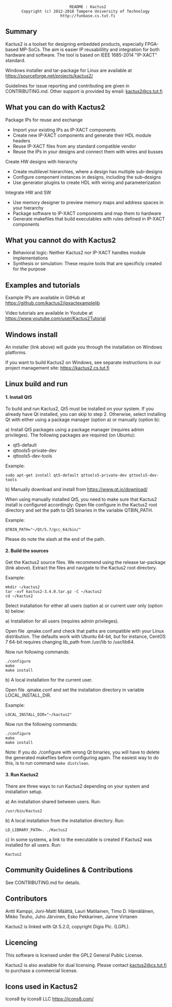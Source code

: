 
                                README : Kactus2
           Copyright (c) 2012-2018 Tampere University of Technology
                            http://funbase.cs.tut.fi

Summary
----------------------------------------------------

Kactus2 is a toolset for designing embedded products, especially FPGA-based
MP-SoCs. The aim is easier IP reusabilility and integration for both hardware and
software. The tool is based on IEEE 1685-2014 "IP-XACT" standard.

Windows installer and tar-package for Linux are available at https://sourceforge.net/projects/kactus2/

Guidelines for issue reporting and contributing are given in CONTRIBUTING.md. Other support is provided by email: kactus2@cs.tut.fi

What you can do with Kactus2
----------------------------------------------------

Package IPs for reuse and exchange
 * Import your existing IPs as IP-XACT components
 * Create new IP-XACT components and generate their HDL module headers
 * Reuse IP-XACT files from any standard compatible vendor
 * Reuse the IPs in your designs and connect them with wires and busses

Create HW designs with hierarchy
 * Create multilevel hierarchies, where a design has multiple sub-designs
 * Configure component instances in designs, including the sub-designs
 * Use generator plugins to create HDL with wiring and parameterization

Integrate HW and SW
 * Use memory designer to preview memory maps and address spaces in your hierarchy
 * Package software to IP-XACT components and map them to hardware
 * Generate makefiles that build executables with rules defined in IP-XACT components
 
What you cannot do with Kactus2
----------------------------------------------------
 * Behavioral logic: Neither Kactus2 nor IP-XACT handles module implementations
 * Synthesis or simulation: These require tools that are specificly created for the purpose
 
Examples and tutorials
----------------------------------------------------

Example IPs are available in GitHub at https://github.com/kactus2/ipxactexamplelib

Video tutorials are available in Youtube at https://www.youtube.com/user/Kactus2Tutorial

Windows install
----------------------------------------------------

An installer (link above) will guide you through the installation on Windows platforms.

If you want to build Kactus2 on Windows, see separate instructions in our project 
management site: https://kactus2.cs.tut.fi


Linux build and run
----------------------------------------------------

#### 1. Install Qt5

To build and run Kactus2, Qt5 must be installed on your system. If you already have Qt installed,
you can skip to step 2. Otherwise, select installing Qt with either using a package manager
(option a) or manually (option b):

a) Install Qt5 packages using a package manager (requires admin privileges).
The following packages are required (on Ubuntu):

  * qt5-default
  * qttools5-private-dev
  * qttools5-dev-tools

Example:
```
sudo apt-get install qt5-default qttools5-private-dev qttools5-dev-tools
```

b) Manually download and install from https://www.qt.io/download/

When using manually installed Qt5, you need to make sure that Kactus2 install is configured accordingly:
Open file configure in the Kactus2 root directory and set the path to Qt5 binaries in the 
variable QTBIN_PATH. 
  
Example: 
      
    QTBIN_PATH="~/Qt/5.7/gcc_64/bin/"
  
  Please do note the slash at the end of the path. 

#### 2. Build the sources

Get the Kactus2 source files. We recommend using the release tar-package (link above).
Extract the files and navigate to the Kactus2 root directory. 

Example:
```
mkdir ~/kactus2
tar -xvf kactus2-3.4.0.tar.gz -C ~/kactus2
cd ~/kactus2
```

Select installation for either all users (option a) or current user only (option b) below:

a) Installation for all users (requires admin privileges).

Open file .qmake.conf and check that paths are compatible with your Linux distribution.
The defaults work with Ubuntu 64-bit, but for instance, CentOS 7 64-bit requires changing lib_path from /usr/lib to /usr/lib64.
    
Now run following commands:
```
./configure
make
make install
```

b) A local installation for the current user.

  Open file .qmake.conf and set the installation directory in variable LOCAL_INSTALL_DIR.
  
Example:
  
    LOCAL_INSTALL_DIR="~/kactus2"
    
Now run the following commands:
```
./configure
make
make install
```

Note: If you do ./configure with wrong Qt binaries, you will have to delete the generated makefiles before configuring again. The easiest way to do this, is to run command `make distclean`.

#### 3. Run Kactus2

There are three ways to run Kactus2 depending on your system and installation setup.

a) An installation shared between users. Run:
  
    /usr/bin/Kactus2

b) A local installation from the installation directory. Run:
    
    LD_LIBRARY_PATH=. ./Kactus2

c) In some systems, a link to the executable is created if Kactus2 was installed for all users. Run:

    Kactus2

Community Guidelines & Contributions
----------------------------------------------------

See CONTRIBUTING.md for details.


Contributors
----------------------------------------------------

Antti Kamppi, Joni-Matti Määttä, Lauri Matilainen, Timo D. Hämäläinen,
Mikko Teuho, Juho Järvinen, Esko Pekkarinen, Janne Virtanen

Kactus2 is linked with Qt 5.2.0, copyright Digia Plc. (LGPL).

Licencing
----------------------------------------------------

This software is licensed under the GPL2 General Public License.

Kactus2 is also available for dual licensing. Please contact kactus2@cs.tut.fi
to purchase a commercial license.


Icons used in Kactus2
----------------------------------------------------

Icons8 by Icons8 LLC
https://icons8.com/
